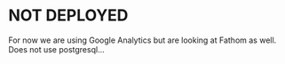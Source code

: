 # NOT DEPLOYED

For now we are using Google Analytics but are looking at Fathom as well. Does not use postgresql...
